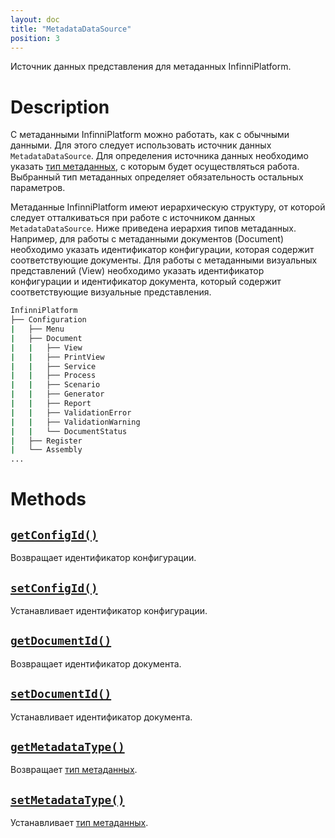 ```yaml
---
layout: doc
title: "MetadataDataSource"
position: 3
---
```


Источник данных представления для метаданных InfinniPlatform.

# Description

С метаданными InfinniPlatform можно работать, как с обычными данными. Для этого следует использовать
источник данных `MetadataDataSource`. Для определения источника данных необходимо указать [тип метаданных](MetadataType/),
с которым будет осуществляться работа. Выбранный тип метаданных определяет обязательность остальных параметров.

Метаданные InfinniPlatform имеют иерархическую структуру, от которой следует отталкиваться при работе
с источником данных `MetadataDataSource`. Ниже приведена иерархия типов метаданных. Например, для
работы с метаданными документов (Document) необходимо указать идентификатор конфигурации, которая
содержит соответствующие документы. Для работы с метаданными визуальных представлений (View)
необходимо указать идентификатор конфигурации и идентификатор документа, который содержит
соответствующие визуальные представления.

```bash
InfinniPlatform
├── Configuration
|   ├── Menu
|   ├── Document
|   |   ├── View
|   |   ├── PrintView
|   |   ├── Service
|   |   ├── Process
|   |   ├── Scenario
|   |   ├── Generator
|   |   ├── Report
|   |   ├── ValidationError
|   |   ├── ValidationWarning
|   |   └── DocumentStatus
|   ├── Register
|   └── Assembly
...
```

# Methods

## [`getConfigId()`](MetadataDataSource.getConfigId/)

Возвращает идентификатор конфигурации.

## [`setConfigId()`](MetadataDataSource.setConfigId/)

Устанавливает идентификатор конфигурации.

## [`getDocumentId()`](MetadataDataSource.getDocumentId/)

Возвращает идентификатор документа.

## [`setDocumentId()`](MetadataDataSource.setDocumentId/)

Устанавливает идентификатор документа.

## [`getMetadataType()`](MetadataDataSource.getMetadataType/)

Возвращает [тип метаданных](MetadataType/).

## [`setMetadataType()`](MetadataDataSource.setMetadataType/)

Устанавливает [тип метаданных](MetadataType/).
